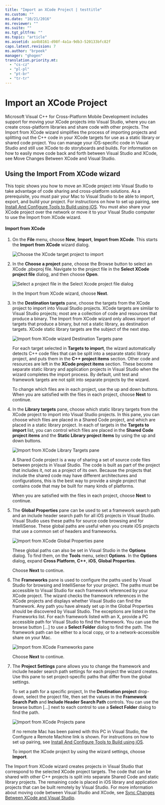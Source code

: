 ```yaml
---
title: "Import an XCode Project | testtitle"
ms.custom: ""
ms.date: "10/21/2016"
ms.reviewer: ""
ms.suite: ""
ms.tgt_pltfrm: ""
ms.topic: "article"
ms.assetid: aa4b8161-d98f-4a1a-9db3-520133bfc82f
caps.latest.revision: 7
ms.author: "brpeek"
manager: "ghogen"
translation.priority.mt: 
  - "cs-cz"
  - "pl-pl"
  - "pt-br"
  - "tr-tr"
---
```

# Import an XCode Project
Microsoft Visual C++ for Cross-Platform Mobile Development includes support for moving your XCode projects into Visual Studio, where you can create cross-platform libraries and share code with other projects. The Import from XCode wizard simplifies the process of importing projects and splitting out the C++ code in your XCode targets for use as a static library or shared code project. You can manage your iOS-specific code in Visual Studio and still use XCode to do storyboards and builds. For information on how to easily move code back and forth between Visual Studio and XCode, see Move Changes Between XCode and Visual Studio.  
  
## Using the Import From XCode wizard  
 This topic shows you how to move an XCode project into Visual Studio to take advantage of code sharing and cross-platform solutions. As a prerequisite, you must pair your Mac to Visual Studio to be able to import, export, and build your project. For instructions on how to set up pairing, see [Install And Configure Tools to Build using iOS](../cross-platform/install-and-configure-tools-to-build-using-ios.md). You must also share your XCode project over the network or move it to your Visual Studio computer to use the Import from XCode wizard.  
  
#### Import from XCode  
  
1.  On the **File** menu, choose **New**, **Import**, **Import from XCode**. This starts the **Import from XCode** wizard dialog.  
  
     ![Choose the XCode target project to import](../cross-platform/media/cppmdd_u2_importxcode_choose.PNG "CPPMDD_U2_ImportXCode_Choose")  
  
2.  In the **Choose a project** pane, choose the Browse button to select an XCode .pbxproj file. Navigate to the project file in the **Select XCode project file** dialog, and then choose **Open**.  
  
     ![Select a project file in the Select Xcode project file dialog](../cross-platform/media/cppmdd_u2_importxcode_browse.PNG "CPPMDD_U2_ImportXCode_Browse")  
  
     In the Import from XCode wizard, choose **Next**.  
  
3.  In the **Destination targets** pane, choose the targets from the XCode project to import into Visual Studio projects. XCode targets are similar to Visual Studio projects; most are a collection of code and resources that produce a binary. The Import from XCode wizard only allows import of targets that produce a binary, but not a static library, as destination targets. XCode static library targets are the subject of the next step.  
  
     ![Import from XCode wizard Destination Targets pane](../cross-platform/media/cppmdd_u2_importxcode_destination.jpg "CPPMDD_U2_ImportXCode_Destination")  
  
     For each target selected in **Targets to import**, the wizard automatically detects C++ code files that can be split into a separate static library project, and puts them in the **C++ project items** section. Other code and resources are left in the **XCode project items** section. These become separate static library and application projects in Visual Studio when the wizard completes the import process. By default, unit test and framework targets are not split into separate projects by the wizard.  
  
     To change which files are in each project, use the up and down buttons. When you are satisfied with the files in each project, choose **Next** to continue.  
  
4.  In the **Library targets** pane, choose which static library targets from the XCode project to import into Visual Studio projects. In this pane, you can choose which files are placed in a Shared Code project, and which are placed in a static library project. In each of targets in the **Targets to import** list, you can control which files are placed in the **Shared Code project items** and the **Static Library project items** by using the up and down buttons.  
  
     ![Import from XCode Library Targets pane](../cross-platform/media/cppmdd_u2_importxcode_library.jpg "CPPMDD_U2_ImportXCode_Library")  
  
     A Shared Code project is a way of sharing a set of source code files between projects in Visual Studio. The code is built as part of the project that includes it, not as a project of its own. Because the projects that include the shared code may have different architectures and configurations, this is the best way to provide a single project that contains code that may be built for many kinds of platforms.  
  
     When you are satisfied with the files in each project, choose **Next** to continue.  
  
5.  The **Global Properties** pane can be used to set a framework search path and an include header search path for all iOS projects in Visual Studio. Visual Studio uses these paths for source code browsing and for IntelliSense. These global paths are useful when you create iOS projects that use a common set of headers and frameworks.  
  
     ![Import from XCode Global Properties pane](../cross-platform/media/cppmdd_u2_importxcode_global.jpg "CPPMDD_U2_ImportXCode_Global")  
  
     These global paths can also be set in Visual Studio in the **Options** dialog. To find them, on the **Tools** menu, select **Options**. In the **Options** dialog, expand **Cross Platform**, **C++**, **iOS**, **Global Properties**.  
  
     Choose **Next** to continue.  
  
6.  The **Frameworks** pane is used to configure the paths used by Visual Studio for browsing and IntelliSense for your project. The paths must be accessible to Visual Studio for each framework referenced by your XCode project. The wizard checks the framework references in the XCode projects and displays whether Visual Studio can find the framework. Any path you have already set up in the Global Properties should be discovered by Visual Studio. The exceptions are listed in the Frameworks list. For each framework listed with an X, provide a PC accessible path for Visual Studio to find the framework. You can use the browse button [...] to use a **Select Folder** dialog to find the path. The framework path can be either to a local copy, or to a network-accessible share on your Mac.  
  
     ![Import from XCode Frameworks pane](../cross-platform/media/cppmdd_u2_importxcode_frameworks.jpg "CPPMDD_U2_ImportXCode_Frameworks")  
  
     Choose **Next** to continue.  
  
7.  The **Project Settings** pane allows you to change the framework and include header search path settings for each project the wizard creates. Use this pane to set project-specific paths that differ from the global settings.  
  
     To set a path for a specific project, In the **Destination project** drop-down, select the project file, then set the values in the **Framework Search Path** and **Include Header Search Path** controls. You can use the browse button [...] next to each control to use a **Select Folder** dialog to find the path.  
  
     ![Import from XCode Projects pane](../cross-platform/media/cppmdd_u2_importxcode_projects.jpg "CPPMDD_U2_ImportXCode_Projects")  
  
     If no remote Mac has been paired with this PC in Visual Studio, the Configure a Remote Machine link is shown. For instructions on how to set up pairing, see [Install And Configure Tools to Build using iOS](../cross-platform/install-and-configure-tools-to-build-using-ios.md).  
  
     To import the XCode project by using the wizard settings, choose **Import**.  
  
 The Import from XCode wizard creates projects in Visual Studio that correspond to the selected XCode project targets. The code that can be shared with other C++ projects is split into separate Shared Code and static library projects. The remaining code is placed in iOS library and application projects that can be built remotely by Visual Studio. For more information about moving code between Visual Studio and XCode, see [Sync Changes Between XCode and Visual Studio](../cross-platform/sync-changes-between-xcode-and-visual-studio.md).